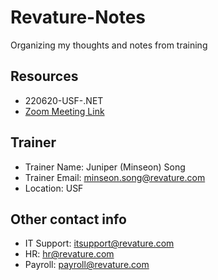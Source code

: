 # Revature-Notes
Organizing my thoughts and notes from training

## Resources
- 220620-USF-.NET
- [Zoom Meeting Link](https://revature.zoom.us/j/89672971541?pwd=S2tORnNIdjRXU2pvVWRMU2k3WGwyZz09)

## Trainer
- Trainer Name: Juniper (Minseon) Song
- Trainer Email: minseon.song@revature.com
- Location: USF

## Other contact info
- IT Support: itsupport@revature.com
- HR: hr@revature.com
- Payroll: payroll@revature.com